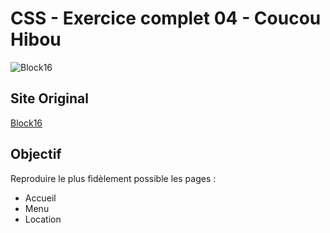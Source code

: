 # CSS - Exercice complet 04 - Coucou Hibou #

![Block16](http://wwww.cepegra-labs.be/www/webdesign/2017/cours/css/full/05-block16/block16-git.jpg)

## Site Original ##

[Block16](http://block16omaha.com/)

## Objectif ##

Reproduire le plus fidèlement possible les pages :

- Accueil
- Menu
- Location
